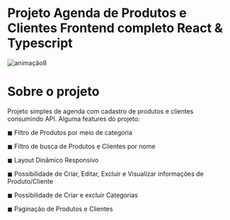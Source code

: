 # Projeto Agenda de Produtos e Clientes Frontend completo React & Typescript

![animação8](https://user-images.githubusercontent.com/99502194/187984904-d958c1e3-b76c-4f20-998a-18ea3af9b91f.gif)

# Sobre o projeto

Projeto simples de agenda com cadastro de produtos e clientes consumindo API. Alguma features do projeto:

<p>
 ◼ Filtro de Produtos por meio de categoria </p>
 ◼ Filtro de busca de Produtos e Clientes por nome</p>
 ◼ Layout Dinâmico Responsivo </p>
 ◼ Possibilidade de Criar, Editar, Excluir e Visualizar informações de Produto/Cliente </p>
 ◼ Possibilidade de Criar e excluir Categorias </p>
 ◼ Paginação de Produtos e Clientes </p>

